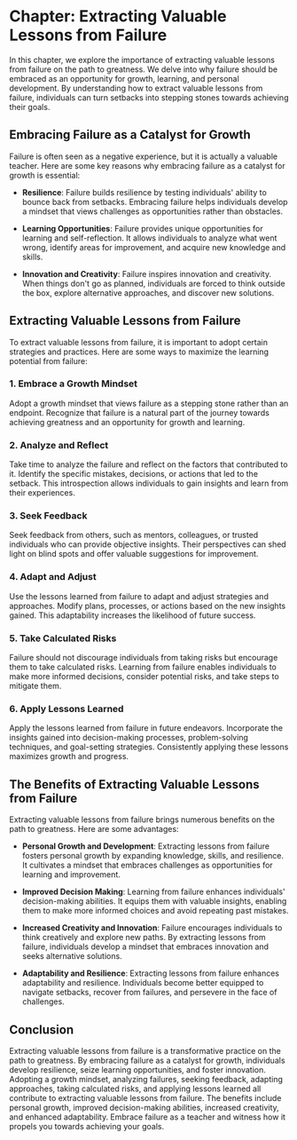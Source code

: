 Chapter: Extracting Valuable Lessons from Failure
=================================================

In this chapter, we explore the importance of extracting valuable lessons from failure on the path to greatness. We delve into why failure should be embraced as an opportunity for growth, learning, and personal development. By understanding how to extract valuable lessons from failure, individuals can turn setbacks into stepping stones towards achieving their goals.

Embracing Failure as a Catalyst for Growth
------------------------------------------

Failure is often seen as a negative experience, but it is actually a valuable teacher. Here are some key reasons why embracing failure as a catalyst for growth is essential:

* **Resilience**: Failure builds resilience by testing individuals' ability to bounce back from setbacks. Embracing failure helps individuals develop a mindset that views challenges as opportunities rather than obstacles.

* **Learning Opportunities**: Failure provides unique opportunities for learning and self-reflection. It allows individuals to analyze what went wrong, identify areas for improvement, and acquire new knowledge and skills.

* **Innovation and Creativity**: Failure inspires innovation and creativity. When things don't go as planned, individuals are forced to think outside the box, explore alternative approaches, and discover new solutions.

Extracting Valuable Lessons from Failure
----------------------------------------

To extract valuable lessons from failure, it is important to adopt certain strategies and practices. Here are some ways to maximize the learning potential from failure:

### 1. Embrace a Growth Mindset

Adopt a growth mindset that views failure as a stepping stone rather than an endpoint. Recognize that failure is a natural part of the journey towards achieving greatness and an opportunity for growth and learning.

### 2. Analyze and Reflect

Take time to analyze the failure and reflect on the factors that contributed to it. Identify the specific mistakes, decisions, or actions that led to the setback. This introspection allows individuals to gain insights and learn from their experiences.

### 3. Seek Feedback

Seek feedback from others, such as mentors, colleagues, or trusted individuals who can provide objective insights. Their perspectives can shed light on blind spots and offer valuable suggestions for improvement.

### 4. Adapt and Adjust

Use the lessons learned from failure to adapt and adjust strategies and approaches. Modify plans, processes, or actions based on the new insights gained. This adaptability increases the likelihood of future success.

### 5. Take Calculated Risks

Failure should not discourage individuals from taking risks but encourage them to take calculated risks. Learning from failure enables individuals to make more informed decisions, consider potential risks, and take steps to mitigate them.

### 6. Apply Lessons Learned

Apply the lessons learned from failure in future endeavors. Incorporate the insights gained into decision-making processes, problem-solving techniques, and goal-setting strategies. Consistently applying these lessons maximizes growth and progress.

The Benefits of Extracting Valuable Lessons from Failure
--------------------------------------------------------

Extracting valuable lessons from failure brings numerous benefits on the path to greatness. Here are some advantages:

* **Personal Growth and Development**: Extracting lessons from failure fosters personal growth by expanding knowledge, skills, and resilience. It cultivates a mindset that embraces challenges as opportunities for learning and improvement.

* **Improved Decision Making**: Learning from failure enhances individuals' decision-making abilities. It equips them with valuable insights, enabling them to make more informed choices and avoid repeating past mistakes.

* **Increased Creativity and Innovation**: Failure encourages individuals to think creatively and explore new paths. By extracting lessons from failure, individuals develop a mindset that embraces innovation and seeks alternative solutions.

* **Adaptability and Resilience**: Extracting lessons from failure enhances adaptability and resilience. Individuals become better equipped to navigate setbacks, recover from failures, and persevere in the face of challenges.

Conclusion
----------

Extracting valuable lessons from failure is a transformative practice on the path to greatness. By embracing failure as a catalyst for growth, individuals develop resilience, seize learning opportunities, and foster innovation. Adopting a growth mindset, analyzing failures, seeking feedback, adapting approaches, taking calculated risks, and applying lessons learned all contribute to extracting valuable lessons from failure. The benefits include personal growth, improved decision-making abilities, increased creativity, and enhanced adaptability. Embrace failure as a teacher and witness how it propels you towards achieving your goals.
